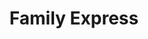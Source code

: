 ---
title: "Family Express"
url: /crown-point/family-express-east-109th-avenue/
shop: Lebensmittel
---
